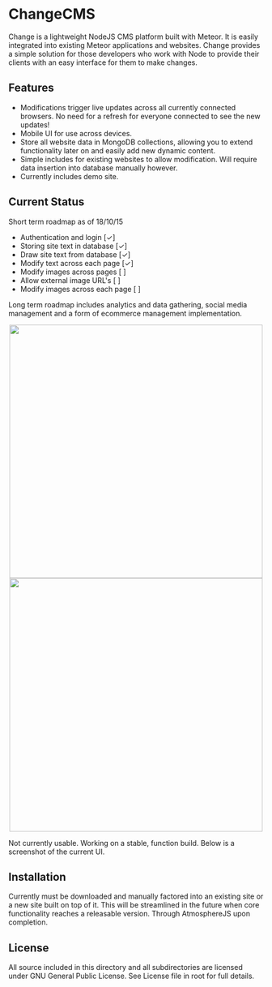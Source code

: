 # ChangeCMS

Change is a lightweight NodeJS CMS platform built with Meteor. It is easily integrated into existing Meteor applications and websites. Change provides a simple solution for those developers who work with Node to provide their clients with an easy interface for them to make changes.

## Features
- Modifications trigger live updates across all currently connected browsers. No need for a refresh for everyone connected to see the new updates!
- Mobile UI for use across devices.
- Store all website data in MongoDB collections, allowing you to extend functionality later on and easily add new dynamic content.
- Simple includes for existing websites to allow modification. Will require data insertion into database manually however.
- Currently includes demo site.

## Current Status
Short term roadmap as of 18/10/15
- Authentication and login 			  [✓]
- Storing site text in database		[✓]
- Draw site text from database		[✓]
- Modify text across each page		[✓]
- Modify images across pages      [ ]
- Allow external image URL's      [ ]
- Modify images across each page	[ ]

Long term roadmap includes analytics and data gathering, social media management and a form of ecommerce management implementation. 



<p align="center">
  <img src="http://i.imgur.com/iUobWrR.png" width="500"><br>
  <img src="http://i.imgur.com/IncfHmC.png" width="500">
</p>


Not currently usable. Working on a stable, function build. Below is a screenshot of the current UI.

## Installation
Currently must be downloaded and manually factored into an existing site or a new site built on top of it. This will be streamlined in the future when core functionality reaches a releasable version.
Through AtmosphereJS upon completion.

## License
All source included in this directory and all subdirectories are licensed under GNU General Public License. See License file in root for full details.
